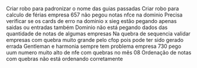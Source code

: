 Criar robo para padronizar o nome das guias passadas
Criar robo para calculo de férias
empresa 657 não pegou notas nfce na dominio
Precisa verificar se os cards de erro na dominio x sieg estão pegando apenas saidas ou entradas também
Dominio não está pegando dados das quantidade de notas de algumas empresas
Na quebra de sequencia validar empresas com quebra muito grande pelo cfop pois pode ter sido gerado errada
Gentleman e harmonia sempre tem problema
empresa 730 pego uum numero muito alto de nfe com quebras no mês 08
Ordenação de notas com quebras não está ordenando corretamente